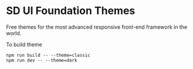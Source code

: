 # SD UI Foundation Themes
Free themes for the most advanced responsive front-end framework in the world.

To build theme
```
npm run build -- --theme=classic
npm run dev -- --theme=dark
```
